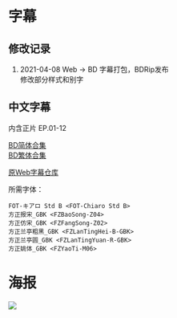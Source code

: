 # 字幕

## 修改记录

1. 2021-04-08 Web -> BD 字幕打包，BDRip发布  
修改部分样式和别字

## 中文字幕

内含正片 EP.01-12

[BD简体合集](https://github.com/Nekomoekissaten-SUB/Nekomoekissaten-poi-Subs/raw/master/Cutie_Honey_Universe/Cutie_Honey_Universe_BD_CHS.7z)  
[BD繁体合集](https://github.com/Nekomoekissaten-SUB/Nekomoekissaten-poi-Subs/raw/master/Cutie_Honey_Universe/Cutie_Honey_Universe_BD_CHT.7z)

[原Web字幕仓库](https://github.com/Nekomoekissaten-SUB/Cutie-Honey-Universe)

所需字体：
```
FOT-キアロ Std B <FOT-Chiaro Std B>
方正报宋_GBK <FZBaoSong-Z04>
方正仿宋_GBK <FZFangSong-Z02>
方正兰亭粗黑_GBK <FZLanTingHei-B-GBK>
方正兰亭圆_GBK <FZLanTingYuan-R-GBK>
方正姚体_GBK <FZYaoTi-M06>
```

# 海报

![](https://nekomoe.pages.dev/images/2018-04/cutiey_honey_u.png)